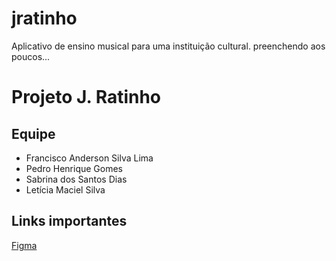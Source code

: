 # jratinho
Aplicativo de ensino musical para uma instituição cultural.
preenchendo aos poucos...

# Projeto J. Ratinho

## Equipe
- Francisco Anderson Silva Lima
- Pedro Henrique Gomes
- Sabrina dos Santos Dias
- Letícia Maciel Silva

## Links importantes
[Figma](https://www.figma.com/design/naLpwzBKr3uIce7FBNHFfs/MOBILE---J.-RATINHO?node-id=0-1&t=c0wzitMJZpPawnDs-1)
